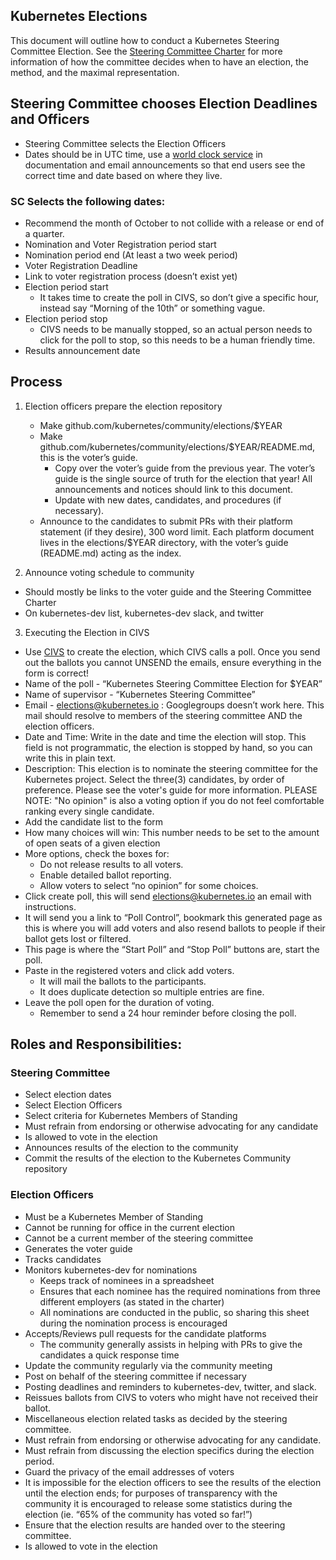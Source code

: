 ## Kubernetes Elections 

This document will outline how to conduct a Kubernetes Steering Committee Election. See the [Steering Committee Charter](https://github.com/kubernetes/steering/blob/master/charter.md) for more information of how the committee decides when to have an election, the method, and the maximal representation. 

## Steering Committee chooses Election Deadlines and Officers

- Steering Committee selects the Election Officers
- Dates should be in UTC time, use a [world clock service](https://www.timeanddate.com/worldclock/fixedtime.html?msg=Election+Test&iso=20181101T00&p1=%3A&ah=10) in documentation and email announcements so that end users see the correct time and date based on where they live. 


### SC Selects the following dates:

- Recommend the month of October to not collide with a release or end of a quarter.
- Nomination and Voter Registration period start
- Nomination period end (At least a two week period)
- Voter Registration Deadline
- Link to voter registration process (doesn’t exist yet)
- Election period start
  - It takes time to create the poll in CIVS, so don’t give a specific hour, instead say “Morning of the 10th” or something vague. 
- Election period stop
  - CIVS needs to be manually stopped, so an actual person needs to click for the poll to stop, so this needs to be a human friendly time. 
- Results announcement date

## Process

1. Election officers prepare the election repository
   - Make github.com/kubernetes/community/elections/$YEAR
   - Make github.com/kubernetes/community/elections/$YEAR/README.md, this is the voter’s guide. 
     - Copy over the voter’s guide from the previous year. The voter’s guide is the single source of truth for the election that year! All announcements and notices should link to this document. 
     - Update with new dates, candidates, and procedures (if necessary).
   - Announce to the candidates to submit PRs with their platform statement (if they desire), 300 word limit. Each platform document lives in the elections/$YEAR directory, with the voter’s guide (README.md) acting as the index. 

2. Announce voting schedule to community

- Should mostly be links to the voter guide and the Steering Committee Charter
- On kubernetes-dev list, kubernetes-dev slack, and twitter

3. Executing the Election in CIVS

- Use [CIVS](http://civs.cs.cornell.edu/civs_create.html) to create the election, which CIVS calls a poll. Once you send out the ballots you cannot UNSEND the emails, ensure everything in the form is correct!
- Name of the poll - “Kubernetes Steering Committee Election for $YEAR”
- Name of supervisor - “Kubernetes Steering Committee”
- Email - elections@kubernetes.io : Googlegroups doesn’t work here. This mail should resolve to members of the steering committee AND the election officers.
- Date and Time: Write in the date and time the election will stop. This field is not programmatic, the election is stopped by hand, so you can write this in plain text.
- Description: This election is to nominate the steering committee for the Kubernetes project. Select the three(3) candidates, by order of preference. Please see the voter's guide for more information.  PLEASE NOTE: "No opinion" is also a voting option if you do not feel comfortable ranking every single candidate.
- Add the candidate list to the form
- How many choices will win: This number needs to be set to the amount of open seats of a given election
- More options, check the boxes for:
  - Do not release results to all voters.
  - Enable detailed ballot reporting.
  - Allow voters to select “no opinion” for some choices.
- Click create poll, this will send elections@kubernetes.io an email with instructions.
- It will send you a link to “Poll Control”, bookmark this generated page as this is where you will add voters and also resend ballots to people if their ballot gets lost or filtered. 
- This page is where the “Start Poll” and “Stop Poll” buttons are, start the poll.
- Paste in the registered voters and click add voters.
  - It will mail the ballots to the participants.
  - It does duplicate detection so multiple entries are fine. 
- Leave the poll open for the duration of voting. 
  - Remember to send a 24 hour reminder before closing the poll. 

## Roles and Responsibilities:

### Steering Committee

- Select election dates
- Select Election Officers
- Select criteria for Kubernetes Members of Standing 
- Must refrain from endorsing or otherwise advocating for any candidate
- Is allowed to vote in the election
- Announces results of the election to the community
- Commit the results of the election to the Kubernetes Community repository

### Election Officers

- Must be a Kubernetes Member of Standing
- Cannot be running for office in the current election
- Cannot be a current member of the steering committee 
- Generates the voter guide
- Tracks candidates 
- Monitors kubernetes-dev for nominations
  - Keeps track of nominees in a spreadsheet
  - Ensures that each nominee has the required nominations from three different employers (as stated in the charter)
  - All nominations are conducted in the public, so sharing this sheet during the nomination process is encouraged
- Accepts/Reviews pull requests for the candidate platforms
  - The community generally assists in helping with PRs to give the candidates a quick response time
- Update the community regularly via the community meeting
- Post on behalf of the steering committee if necessary
- Posting deadlines and reminders to kubernetes-dev, twitter, and slack. 
- Reissues ballots from CIVS to voters who might have not received their ballot.
- Miscellaneous election related tasks as decided by the steering committee.
- Must refrain from endorsing or otherwise advocating for any candidate.
- Must refrain from discussing the election specifics during the election period. 
- Guard the privacy of the email addresses of voters
- It is impossible for the election officers to see the results of the election until the election ends; for purposes of transparency with the community it is encouraged to release some statistics during the election (ie. “65% of the community has voted so far!”) 
- Ensure that the election results are handed over to the steering committee. 
- Is allowed to vote in the election